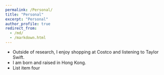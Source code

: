 ```yaml
---
permalink: /Personal/
title: "Personal"
excerpt: "Personal"
author_profile: true
redirect_from: 
  - /md/
  - /markdown.html
---
```


 * Outside of research, I enjoy shopping at Costco and listening to Taylor Swift. 
 * I am born and raised in Hong Kong. 
 * List item four
